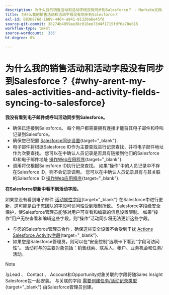 ```yaml
---
description: 为什么我的销售活动和活动字段没有同步到Salesforce？ - Marketo文档 — 产品文档
title: 为什么我的销售活动和活动字段没有同步到Salesforce？
exl-id: 0836876d-1b89-4464-a841-81320a6e45fd
source-git-commit: 38274b4859ae38c018ee73d4f1715fdf6a78e815
workflow-type: tm+mt
source-wordcount: '335'
ht-degree: 0%

---
```


# 为什么我的销售活动和活动字段没有同步到Salesforce？ {#why-arent-my-sales-activities-and-activity-fields-syncing-to-salesforce}

**我没有看到电子邮件或呼叫活动同步到Salesforce。**

* 确保已连接到Salesforce。 每个用户都需要拥有连接才能将其电子邮件和呼叫记录到Salesforce。
* 确保您已配置 [Salesforce同步设置](/help/marketo/product-docs/marketo-sales-insight/actions/crm/salesforce-integration/sync-sales-activities-to-salesforce.md){target="_blank"}.
* 电子邮件将根据Salesforce ID作为主要查找进行记录查找，并将电子邮件地址作为次要查找。 您可以在中确认人员记录是否具有链接到他们的Salesforce ID和电子邮件地址 [操作Web应用程序](https://toutapp.com/next#command_center){target="_blank"}.
* 调用将仅根据Salesforce ID执行记录查找。 如果“操作”中的人员记录中不存在Salesforce ID，则不会记录调用。 您可以在中确认人员记录具有与其关联的Salesforce ID [操作Web应用程序](https://toutapp.com/next#command_center){target="_blank"}.

**在Salesforce更新中看不到活动字段。**

如果您没有看到电子邮件 [活动属性字段](/help/marketo/product-docs/marketo-sales-insight/actions/crm/salesforce-package-configuration/logging-sales-activity-attributes-to-salesforce.md){target="_blank"} 在Salesforce中进行更新，这可能是由于您团队的字段可访问性受到限制所致。 Salesforce字段级安全保护，使Salesforce管理员能够对用户可查看和编辑的信息设置限制。 如果“操作”用户无权查看和编辑这些字段，则“操作”活动同步将无法更新这些字段。

* 与您的Salesforce管理员合作，确保这些安全设置不会受到干扰 [Actions Salesforce Activity字段](/help/marketo/product-docs/marketo-sales-insight/actions/crm/salesforce-package-configuration/logging-sales-activity-attributes-to-salesforce.md){target="_blank"}.
* 如果您是Salesforce管理员，则可以在“安全控制”选项卡下看到“字段可访问性”。 活动将与的主要对象包括：销售线索、联系人、帐户、业务机会和任务/活动。

>[!NOTE]
>
>与Lead 、 Contact 、 Account和Opportunity对象关联的字段将随Sales Insight Salesforce包一起安装。 与关联的字段 [需要创建任务/活动记录类型](/help/marketo/product-docs/marketo-sales-insight/actions/crm/salesforce-package-configuration/logging-sales-activity-attributes-to-salesforce.md){target="_blank"} 由Salesforce管理员创建。
